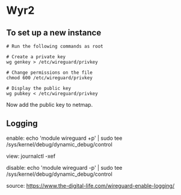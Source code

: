 # Wyr2

## To set up a new instance

```shell
# Run the following commands as root

# Create a private key
wg genkey > /etc/wireguard/privkey

# Change permissions on the file
chmod 600 /etc/wireguard/privkey

# Display the public key
wg pubkey < /etc/wireguard/privkey
```

Now add the public key to netmap.

## Logging

enable:
echo 'module wireguard +p' | sudo tee /sys/kernel/debug/dynamic_debug/control

view:
journalctl -xef

disable:
echo 'module wireguard -p' | sudo tee /sys/kernel/debug/dynamic_debug/control

source:
https://www.the-digital-life.com/wireguard-enable-logging/
